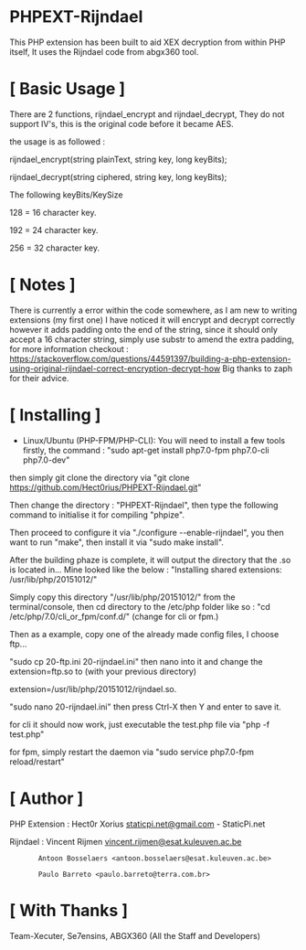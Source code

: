 # PHPEXT-Rijndael
This PHP extension has been built to aid XEX decryption from within PHP itself, It uses the Rijndael code from abgx360 tool.

# [ Basic Usage ]
There are 2 functions, rijndael_encrypt and rijndael_decrypt, They do not support IV's, this is the original code before 
it became AES.

the usage is as followed :

rijndael_encrypt(string plainText, string key, long keyBits);

rijndael_decrypt(string ciphered, string key, long keyBits);

The following keyBits/KeySize

128 = 16 character key.

192 = 24 character key.

256 = 32 character key.

# [ Notes ]
There is currently a error within the code somewhere, as I am new to writing extensions (my first one) I have noticed it will
encrypt and decrypt correctly however it adds padding onto the end of the string, since it should only accept a 16 character string, simply use substr to amend the extra padding, for more information checkout : https://stackoverflow.com/questions/44591397/building-a-php-extension-using-original-rijndael-correct-encryption-decrypt-how
Big thanks to zaph for their advice.


# [ Installing ]
- Linux/Ubuntu (PHP-FPM/PHP-CLI):
You will need to install a few tools firstly, the command : "sudo apt-get install php7.0-fpm php7.0-cli php7.0-dev"

then simply git clone the directory via "git clone https://github.com/Hect0rius/PHPEXT-Rijndael.git" 

Then change the directory : "PHPEXT-Rijndael", then type the following command to initialise it for compiling "phpize".

Then proceed to configure it via "./configure --enable-rijndael", you then want to run "make", then install it via "sudo make install".

After the building phaze is complete, it will output the directory that the .so is located in... Mine looked like the below :
"Installing shared extensions:     /usr/lib/php/20151012/"

Simply copy this directory "/usr/lib/php/20151012/" from the terminal/console, then cd directory to the /etc/php folder like so :
"cd /etc/php/7.0/cli_or_fpm/conf.d/" (change for cli or fpm.)

Then as a example, copy one of the already made config files, I choose ftp...

"sudo cp 20-ftp.ini 20-rijndael.ini" then nano into it and change the extension=ftp.so to (with your previous directory)

extension=/usr/lib/php/20151012/rijndael.so.

"sudo nano 20-rijndael.ini" then press Ctrl-X then Y and enter to save it.

for cli it should now work, just executable the test.php file via "php -f test.php"

for fpm, simply restart the daemon via "sudo service php7.0-fpm reload/restart"

# [ Author ]
PHP Extension : Hect0r Xorius <staticpi.net@gmail.com> - StaticPi.net

Rijndael : 
           Vincent Rijmen <vincent.rijmen@esat.kuleuven.ac.be>

           Antoon Bosselaers <antoon.bosselaers@esat.kuleuven.ac.be>
           
           Paulo Barreto <paulo.barreto@terra.com.br>
           
 # [ With Thanks ]
 Team-Xecuter, Se7ensins, ABGX360 (All the Staff and Developers)
